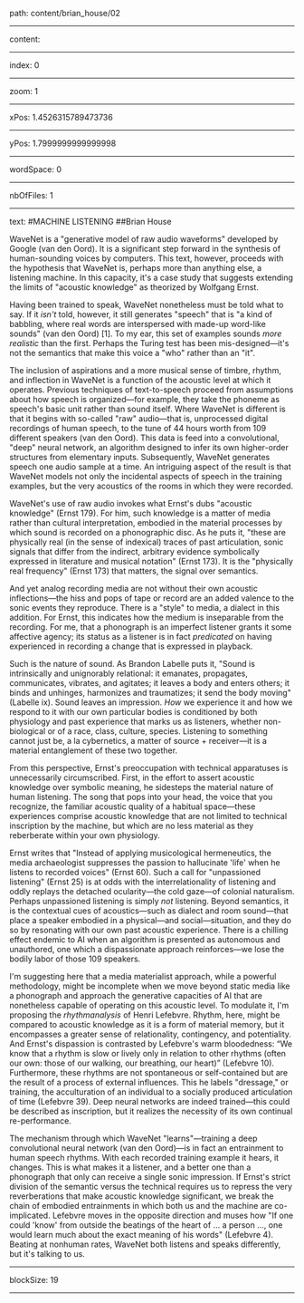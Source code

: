 path: content/brian_house/02

----

content: 

----

index: 0

----

zoom: 1

----

xPos: 1.4526315789473736

----

yPos: 1.7999999999999998

----

wordSpace: 0

----

nbOfFiles: 1

----

text: #MACHINE LISTENING
##Brian House

WaveNet is a "generative model of raw audio waveforms" developed by Google (van den Oord). It is a significant step forward in the synthesis of human-sounding voices by computers. This text, however, proceeds with the hypothesis that WaveNet is, perhaps more than anything else, a listening machine. In this capacity, it's a case study that suggests extending the limits of "acoustic knowledge" as theorized by Wolfgang Ernst.

Having been trained to speak, WaveNet nonetheless must be told what to say. If it _isn't_ told, however, it still generates "speech" that is "a kind of babbling, where real words are interspersed with made-up word-like sounds" (van den Oord) [1]. To my ear, this set of examples sounds _more realistic_ than the first. Perhaps the Turing test has been mis-designed&mdash;it's not the semantics that make this voice a "who" rather than an "it".

The inclusion of aspirations and a more musical sense of timbre, rhythm, and inflection in WaveNet is a function of the acoustic level at which it operates. Previous techniques of text-to-speech proceed from assumptions about how speech is organized&mdash;for example, they take the phoneme as speech's basic unit rather than sound itself. Where WaveNet is different is that it begins with so-called "raw" audio&mdash;that is, unprocessed digital recordings of human speech, to the tune of 44 hours worth from 109 different speakers (van den Oord). This data is feed into a convolutional, "deep" neural network, an algorithm designed to infer its own higher-order structures from elementary inputs. Subsequently, WaveNet generates speech one audio sample at a time. An intriguing aspect of the result is that WaveNet models not only the incidental aspects of speech in the training examples, but the very acoustics of the rooms in which they were recorded.

WaveNet's use of raw audio invokes what Ernst's dubs "acoustic knowledge" (Ernst 179). For him, such knowledge is a matter of media rather than cultural interpretation, embodied in the material processes by which sound is recorded on a phonographic disc. As he puts it, "these are physically real (in the sense of indexical) traces of past articulation, sonic signals that differ from the indirect, arbitrary evidence symbolically expressed in literature and musical notation" (Ernst 173). It is the "physically real frequency" (Ernst 173) that matters, the signal over semantics.

And yet analog recording media are not without their own acoustic inflections&mdash;the hiss and pops of tape or record are an added valence to the sonic events they reproduce. There is a "style" to media, a dialect in this addition. For Ernst, this indicates how the medium is inseparable from the recording. For me, that a phonograph is an imperfect listener grants it some affective agency; its status as a listener is in fact _predicated_ on having experienced in recording a change that is expressed in playback.

Such is the nature of sound. As Brandon Labelle puts it, "Sound is intrinsically and unignorably relational: it emanates, propagates, communicates, vibrates, and agitates; it leaves a body and enters others; it binds and unhinges, harmonizes and traumatizes; it send the body moving" (Labelle ix). Sound leaves an impression. _How_ we experience it and how we respond to it with our own particular bodies is conditioned by both physiology and past experience that marks us as listeners, whether non-biological or of a race, class, culture, species. Listening to something cannot just be, a la cybernetics, a matter of source + receiver&mdash;it is a material entanglement of these two together. 

From this perspective, Ernst's preoccupation with technical apparatuses is unnecessarily circumscribed. First, in the effort to assert acoustic knowledge over symbolic meaning, he sidesteps the material nature of human listening. The song that pops into your head, the voice that you recognize, the familiar acoustic quality of a habitual space&mdash;these experiences comprise acoustic knowledge that are not limited to technical inscription by the machine, but which are no less material as they reberberate within your own physiology. 

Ernst writes that "Instead of applying musicological hermeneutics, the media archaeologist suppresses the passion to hallucinate 'life' when he listens to recorded voices" (Ernst 60). Such a call for "unpassioned listening" (Ernst 25) is at odds with the interrelationality of listening and oddly replays the detached ocularity&mdash;the cold gaze&mdash;of colonial naturalism. Perhaps unpassioned listening is simply _not_ listening. Beyond semantics, it is the contextual cues of acoustics&mdash;such as dialect and room sound&mdash;that place a speaker embodied in a physical&mdash;and social&mdash;situation, and they do so by resonating with our own past acoustic experience. There is a chilling effect endemic to AI when an algorithm is presented as autonomous and unauthored, one which a dispassionate approach reinforces&mdash;we lose the bodily labor of those 109 speakers.

I'm suggesting here that a media materialist approach, while a powerful methodology, might be incomplete when we move beyond static media like a phonograph and approach the generative capacities of AI that are nonetheless capable of operating on this acoustic level. To modulate it, I'm proposing the _rhythmanalysis_ of Henri Lefebvre. Rhythm, here, might be compared to acoustic knowledge as it is a form of material memory, but it encompasses a greater sense of relationality, contingency, and potentiality. And Ernst's dispassion is contrasted by Lefebvre's warm bloodedness: “We know that a rhythm is slow or lively only in relation to other rhythms (often our own: those of our walking, our breathing, our heart)” (Lefebvre 10). Furthermore, these rhythms are not spontaneous or self-contained but are the result of a process of external influences. This he labels "dressage," or training, the acculturation of an individual to a socially produced articulation of time (Lefebvre 39). Deep neural networks are indeed trained&mdash;this could be described as inscription, but it realizes the necessity of its own continual re-performance.

The mechanism through which WaveNet "learns"&mdash;training a deep convolutional neural network (van den Oord)&mdash;is in fact an entrainment to human speech rhythms. With each recorded training example it hears, it changes. This is what makes it a listener, and a better one than a phonograph that only can receive a single sonic impression. If Ernst's strict division of the semantic versus the technical requires us to repress the very reverberations that make acoustic knowledge significant, we break the chain of embodied entrainments in which both us and the machine are co-implicated. Lefebvre moves in the opposite direction and muses how "If one could 'know' from outside the beatings of the heart of ... a person ..., one would learn much about the exact meaning of his words" (Lefebvre 4). Beating at nonhuman rates, WaveNet both listens and speaks differently, but it's talking to us.




----

blockSize: 19

----

